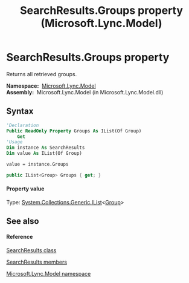 ﻿---
title: SearchResults.Groups property  (Microsoft.Lync.Model)
TOCTitle: 'Groups property '
ms:assetid: P:Microsoft.Lync.Model.SearchResults.Groups_DI_3_UC_OCS14MrefLyncWPF
ms:mtpsurl: https://msdn.microsoft.com/en-us/library/microsoft.lync.model.searchresults.groups_di_3_uc_ocs14mreflyncwpf(v=office.15)
ms:contentKeyID: 48592328
ms.date: 07/28/2014
mtps_version: v=office.15
f1_keywords:
- Microsoft.Lync.Model.SearchResults.Groups
dev_langs:
- CSharp
- JScript
- VB
- other
---

# SearchResults.Groups property

Returns all retrieved groups.

**Namespace:**  [Microsoft.Lync.Model](microsoft-lync-model-namespace_2.md)  
**Assembly:**  Microsoft.Lync.Model (in Microsoft.Lync.Model.dll)

## Syntax

``` vb
'Declaration
Public ReadOnly Property Groups As IList(Of Group)
    Get
'Usage
Dim instance As SearchResults
Dim value As IList(Of Group)

value = instance.Groups
```

``` csharp
public IList<Group> Groups { get; }
```

#### Property value

Type: [System.Collections.Generic.IList](http://msdn2.microsoft.com/en-us/library/5y536ey6)\<[Group](group-class-microsoft-lync-model-group_2.md)\>  

## See also

#### Reference

[SearchResults class](searchresults-class-microsoft-lync-model_2.md)

[SearchResults members](searchresults-members-microsoft-lync-model_2.md)

[Microsoft.Lync.Model namespace](microsoft-lync-model-namespace_2.md)

